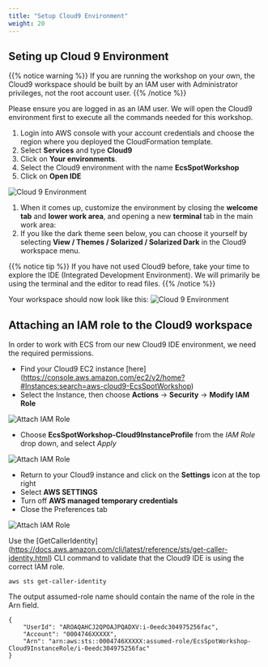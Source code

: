 ```yaml
---
title: "Setup Cloud9 Environment"
weight: 20
---
```


## Seting up Cloud 9 Environment

{{% notice warning %}}
If you are running the workshop on your own, the Cloud9 workspace should be built by an IAM user with Administrator privileges, not the root account user. 
{{% /notice %}}

Please ensure you are logged in as an IAM user. We will open the Cloud9 environment first to execute all the commands needed for this workshop.

1. Login into AWS console with your account credentials and choose the region where you deployed the CloudFormation template.
1. Select **Services** and type **Cloud9**
1. Click on  **Your environments**.
1. Select the Cloud9 environment with the name **EcsSpotWorkshop**
1. Click on **Open IDE**

![Cloud 9 Environment](/images/ecs-spot-capacity-providers/cloud9_environment.png)

1. When it comes up, customize the environment by closing the **welcome tab** and **lower work area**, and opening a new **terminal** tab in the main work area:
1. If you like the dark theme seen below, you can choose it yourself by selecting **View / Themes / Solarized / Solarized Dark** in the Cloud9 workspace menu.

{{% notice tip %}}
If you have not used Cloud9 before, take your time to explore the IDE (Integrated Development Environment). We will primarily be using the terminal and the editor to read files.
{{% /notice %}}


Your workspace should now look like this:
![Cloud 9 Environment](/images/ecs-spot-capacity-providers/cloud9_4.png)


## Attaching an IAM role to the Cloud9 workspace

In order to work with ECS from our new Cloud9 IDE environment, we need the required permissions.

* Find your Cloud9 EC2 instance [here] (https://console.aws.amazon.com/ec2/v2/home?#Instances:search=aws-cloud9-EcsSpotWorkshop)
* Select the Instance, then choose **Actions** -> **Security** -> **Modify IAM Role**

![Attach IAM Role](/images/ecs-spot-capacity-providers/attach_iam_role.png)

* Choose **EcsSpotWorkshop-Cloud9InstanceProfile** from the *IAM Role* drop down, and select *Apply*

![Attach IAM Role](/images/ecs-spot-capacity-providers/c9_2.png)

* Return to your Cloud9 instance and click on the **Settings** icon at the top right
* Select **AWS SETTINGS** 
* Turn off **AWS managed temporary credentials** 
* Close the Preferences tab

![Attach IAM Role](/images/ecs-spot-capacity-providers/c9_3.png)

Use the [GetCallerIdentity] (https://docs.aws.amazon.com/cli/latest/reference/sts/get-caller-identity.html) CLI command to validate that the Cloud9 IDE is using the correct IAM role.

```
aws sts get-caller-identity
```

The output assumed-role name should contain the name of the role in the Arn field.

```
{
    "UserId": "AROAQAHCJ2QPOAJPQADXV:i-0eedc304975256fac",
    "Account": "0004746XXXXX",
    "Arn": "arn:aws:sts::0004746XXXXX:assumed-role/EcsSpotWorkshop-Cloud9InstanceRole/i-0eedc304975256fac"
}
```